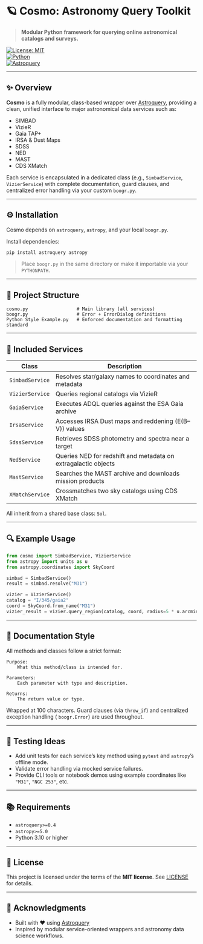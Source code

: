 # 🪐 Cosmo: Astronomy Query Toolkit

> **Modular Python framework for querying online astronomical catalogs and surveys.**

[![License: MIT](https://img.shields.io/badge/License-MIT-blue.svg)](LICENSE)  
[![Python](https://img.shields.io/badge/Python-3.10+-blue.svg)](https://www.python.org/)  
[![Astroquery](https://img.shields.io/badge/Astroquery-✔︎-purple.svg)](https://astroquery.readthedocs.io/)

---

## ✨ Overview

**Cosmo** is a fully modular, class-based wrapper
over [Astroquery](https://astroquery.readthedocs.io/), providing a clean, unified interface to major
astronomical data services such as:

- SIMBAD
- VizieR
- Gaia TAP+
- IRSA & Dust Maps
- SDSS
- NED
- MAST
- CDS XMatch

Each service is encapsulated in a dedicated class (e.g., `SimbadService`, `VizierService`) with
complete documentation, guard clauses, and centralized error handling via your custom `boogr.py`.

---

## ⚙️ Installation

Cosmo depends on `astroquery`, `astropy`, and your local `boogr.py`.

Install dependencies:

```bash
pip install astroquery astropy
```

> Place `boogr.py` in the same directory or make it importable via your `PYTHONPATH`.

---

## 🧱 Project Structure

```plaintext
cosmo.py                  # Main library (all services)
boogr.py                  # Error + ErrorDialog definitions
Python Style Example.py   # Enforced documentation and formatting standard
```

---

## 🧩 Included Services

| Class              | Description                                                   |
|-------------------|---------------------------------------------------------------|
| `SimbadService`    | Resolves star/galaxy names to coordinates and metadata        |
| `VizierService`    | Queries regional catalogs via VizieR                          |
| `GaiaService`      | Executes ADQL queries against the ESA Gaia archive            |
| `IrsaService`      | Accesses IRSA Dust maps and reddening (E(B–V)) values         |
| `SdssService`      | Retrieves SDSS photometry and spectra near a target           |
| `NedService`       | Queries NED for redshift and metadata on extragalactic objects|
| `MastService`      | Searches the MAST archive and downloads mission products      |
| `XMatchService`    | Crossmatches two sky catalogs using CDS XMatch                |

All inherit from a shared base class: `Sol`.

---

## 🔍 Example Usage

```python
from cosmo import SimbadService, VizierService
from astropy import units as u
from astropy.coordinates import SkyCoord

simbad = SimbadService()
result = simbad.resolve("M31")

vizier = VizierService()
catalog = "I/345/gaia2"
coord = SkyCoord.from_name("M31")
vizier_result = vizier.query_region(catalog, coord, radius=5 * u.arcmin)
```

---

## 📄 Documentation Style

All methods and classes follow a strict format:

```
Purpose:
    What this method/class is intended for.

Parameters:
    Each parameter with type and description.

Returns:
    The return value or type.
```

Wrapped at 100 characters. Guard clauses (via `throw_if`) and centralized exception handling (
`boogr.Error`) are used throughout.

---

## 🧪 Testing Ideas

- Add unit tests for each service’s key method using `pytest` and `astropy`’s offline mode.
- Validate error handling via mocked service failures.
- Provide CLI tools or notebook demos using example coordinates like `"M31"`, `"NGC 253"`, etc.

---

## 📚 Requirements

- `astroquery>=0.4`
- `astropy>=5.0`
- Python 3.10 or higher

---

## 📜 License

This project is licensed under the terms of the **MIT license**. See [LICENSE](LICENSE) for details.

---

## 🙌 Acknowledgments

- Built with ❤️ using [Astroquery](https://astroquery.readthedocs.io/)
- Inspired by modular service-oriented wrappers and astronomy data science workflows.